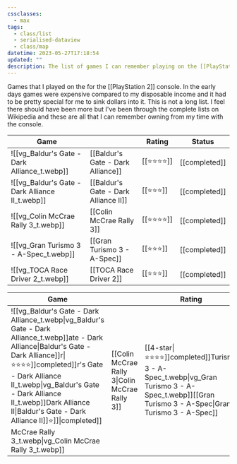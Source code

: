 ```yaml
---
cssclasses:
  - max
tags:
  - class/list
  - serialised-dataview
  - class/map
datetime: 2023-05-27T17:18:54
updated: ""
description: The list of games I can remember playing on the [[PlayStation 2]] platform.
---
```

Games that I played on the for the [[PlayStation 2]] console. In the early days games were expensive compared to my disposable income and it had to be pretty special for me to sink dollars into it. This is not a long list. I feel there should have been more but I've been through the complete lists on Wikipedia and these are all that I can remember owning from my time with the console.

<!-- QueryToSerialize: table without id embed(link(thumbnail)) as "Game", file.link as "", rating as Rating, link(split( filter(file.tags, (t) => startswith(t, "#status") )[0], "/" )[1]) as Status from #class/video-game where contains(platform, [[PlayStation 2]]) sort file.name -->
<!-- SerializedQuery: table without id embed(link(thumbnail)) as "Game", file.link as "", rating as Rating, link(split( filter(file.tags, (t) => startswith(t, "#status") )[0], "/" )[1]) as Status from #class/video-game where contains(platform, [[PlayStation 2]]) sort file.name -->

| Game                                                                                                             |                                                                                        | Rating                               | Status                                   |
| ---------------------------------------------------------------------------------------------------------------- | -------------------------------------------------------------------------------------- | ------------------------------------ | ---------------------------------------- |
| ![[vg_Baldur's Gate - Dark Alliance_t.webp]]       | [[Baldur's Gate - Dark Alliance]]       | [[⭐️⭐️⭐️⭐️]] | [[completed]] |
| ![[vg_Baldur's Gate - Dark Alliance II_t.webp]] | [[Baldur's Gate - Dark Alliance II]] | [[⭐️⭐️⭐️]]   | [[completed]] |
| ![[vg_Colin McCrae Rally 3_t.webp]]                         | [[Colin McCrae Rally 3]]                         | [[⭐️⭐️⭐️⭐️]] | [[completed]] |
| ![[vg_Gran Turismo 3 - A-Spec_t.webp]]                   | [[Gran Turismo 3 - A-Spec]]                   | [[⭐️⭐️⭐️]]   | [[completed]] |
| ![[vg_TOCA Race Driver 2_t.webp]]                             | [[TOCA Race Driver 2]]                             | [[⭐️⭐️⭐️]]   | [[completed]] |
<!-- SerializedQuery END -->
<!-- SerializedQuery: table without id embed(link(thumbnail)) as "Game", file.link as "", rating as Rating, link(split( filter(file.tags, (t) => startswith(t, "#status") )[0], "/" )[1]) as Status from #class/video-game where contains(platform, [[PlayStation 2]]) sort file.name -->

| Game                                                                                                             |                                                                                        | Rating                               | Status                                   |
| ---------------------------------------------------------------------------------------------------------------- | -------------------------------------------------------------------------------------- | ------------------------------------ | ---------------------------------------- |
| ![[vg_Baldur's Gate - Dark Alliance_t.webp\|vg_Baldur's Gate - Dark Alliance_t.webp]]ate - Dark Alliance\|Baldur's Gate - Dark Alliance]]r\|⭐️⭐️⭐️⭐️]]completed]]r's Gate - Dark Alliance II_t.webp\|vg_Baldur's Gate - Dark Alliance II_t.webp]]Dark Alliance II\|Baldur's Gate - Dark Alliance II]]️⭐️]]\|completed]] McCrae Rally 3_t.webp\|vg_Colin McCrae Rally 3_t.webp]]    | [[Colin McCrae Rally 3\|Colin McCrae Rally 3]]         | [[4-star\|⭐️⭐️⭐️⭐️]]completed]]Turismo 3 - A-Spec_t.webp\|vg_Gran Turismo 3 - A-Spec_t.webp]][[Gran Turismo 3 - A-Spec\|Gran Turismo 3 - A-Spec]]   | [[3-star\|⭐️⭐️⭐️]]\|completed]]Race Driver 2_t.webp\|vg_TOCA Race Driver 2_t.webp]]        | [[TOCA Race Driver 2\|TOCA Race Driver 2]]             | [[3-star\|⭐️⭐️⭐️]]\|completed]]edQuery END -->

